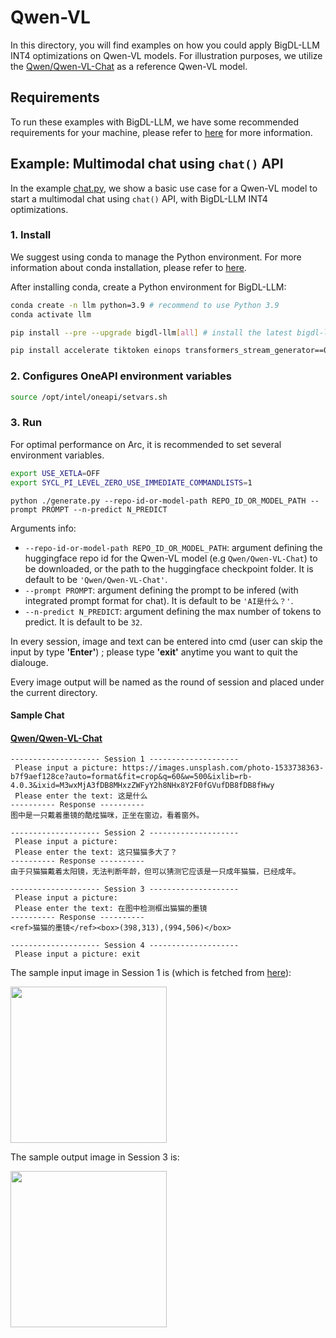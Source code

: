 # Qwen-VL
In this directory, you will find examples on how you could apply BigDL-LLM INT4 optimizations on Qwen-VL models. For illustration purposes, we utilize the [Qwen/Qwen-VL-Chat](https://huggingface.co/Qwen/Qwen-VL-Chat) as a reference Qwen-VL model.

## Requirements
To run these examples with BigDL-LLM, we have some recommended requirements for your machine, please refer to [here](../README.md#recommended-requirements) for more information.

## Example: Multimodal chat using `chat()` API
In the example [chat.py](./chat.py), we show a basic use case for a Qwen-VL model to start a multimodal chat using `chat()` API, with BigDL-LLM INT4 optimizations.
### 1. Install
We suggest using conda to manage the Python environment. For more information about conda installation, please refer to [here](https://docs.conda.io/en/latest/miniconda.html#).

After installing conda, create a Python environment for BigDL-LLM:
```bash
conda create -n llm python=3.9 # recommend to use Python 3.9
conda activate llm

pip install --pre --upgrade bigdl-llm[all] # install the latest bigdl-llm nightly build with 'all' option

pip install accelerate tiktoken einops transformers_stream_generator==0.0.4 scipy torchvision pillow tensorboard matplotlib # additional package required for Qwen-VL-Chat to conduct generation

```

### 2. Configures OneAPI environment variables
```bash
source /opt/intel/oneapi/setvars.sh
```

### 3. Run

For optimal performance on Arc, it is recommended to set several environment variables.

```bash
export USE_XETLA=OFF
export SYCL_PI_LEVEL_ZERO_USE_IMMEDIATE_COMMANDLISTS=1
```
```
python ./generate.py --repo-id-or-model-path REPO_ID_OR_MODEL_PATH --prompt PROMPT --n-predict N_PREDICT
```

Arguments info:
- `--repo-id-or-model-path REPO_ID_OR_MODEL_PATH`: argument defining the huggingface repo id for the Qwen-VL model (e.g `Qwen/Qwen-VL-Chat`) to be downloaded, or the path to the huggingface checkpoint folder. It is default to be `'Qwen/Qwen-VL-Chat'`.
- `--prompt PROMPT`: argument defining the prompt to be infered (with integrated prompt format for chat). It is default to be `'AI是什么？'`.
- `--n-predict N_PREDICT`: argument defining the max number of tokens to predict. It is default to be `32`.
  
In every session, image and text can be entered into cmd (user can skip the input by type **'Enter'**) ; please type **'exit'** anytime you want to quit the dialouge.

Every image output will be named as the round of session and placed under the current directory.

#### Sample Chat
#### [Qwen/Qwen-VL-Chat](https://huggingface.co/Qwen/Qwen-VL-Chat)

```log
-------------------- Session 1 --------------------
 Please input a picture: https://images.unsplash.com/photo-1533738363-b7f9aef128ce?auto=format&fit=crop&q=60&w=500&ixlib=rb-4.0.3&ixid=M3wxMjA3fDB8MHxzZWFyY2h8NHx8Y2F0fGVufDB8fDB8fHwy
 Please enter the text: 这是什么
---------- Response ----------
图中是一只戴着墨镜的酷炫猫咪，正坐在窗边，看着窗外。 

-------------------- Session 2 --------------------
 Please input a picture: 
 Please enter the text: 这只猫猫多大了？
---------- Response ----------
由于只猫猫戴着太阳镜，无法判断年龄，但可以猜测它应该是一只成年猫猫，已经成年。 

-------------------- Session 3 --------------------
 Please input a picture: 
 Please enter the text: 在图中检测框出猫猫的墨镜
---------- Response ----------
<ref>猫猫的墨镜</ref><box>(398,313),(994,506)</box> 

-------------------- Session 4 --------------------
 Please input a picture: exit
```
The sample input image in Session 1 is (which is fetched from [here](https://images.unsplash.com/photo-1533738363-b7f9aef128ce?auto=format&fit=crop&q=60&w=500&ixlib=rb-4.0.3&ixid=M3wxMjA3fDB8MHxzZWFyY2h8NHx8Y2F0fGVufDB8fDB8fHwy)):

<a href="https://llm-assets.readthedocs.io/en/latest/_images/qwen-vl-example-input.jpg"><img width=250px src="https://llm-assets.readthedocs.io/en/latest/_images/qwen-vl-example-input.jpg" ></a>

The sample output image in Session 3 is:

<a href="https://llm-assets.readthedocs.io/en/latest/_images/qwen-vl-example-output.png"><img width=250px src="https://llm-assets.readthedocs.io/en/latest/_images/qwen-vl-example-output.png" ></a>
